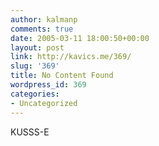 ```yaml
---
author: kalmanp
comments: true
date: 2005-03-11 18:00:50+00:00
layout: post
link: http://kavics.me/369/
slug: '369'
title: No Content Found
wordpress_id: 369
categories:
- Uncategorized
---
```


KUSSS-E
